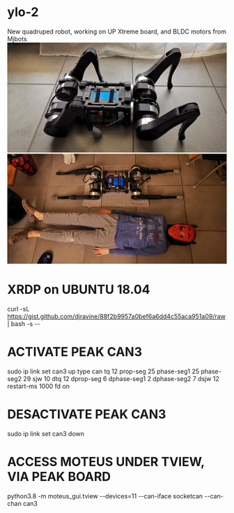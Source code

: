 # ylo-2
New quadruped robot, working on UP Xtreme board, and BLDC motors from Mjbots
![Alt text](/IMG_20210207_131853.jpg?raw=true "Ylo-2")
![Alt text](/IMG_20210213_200148.jpg?raw=true "Ylo-2_and_my_son")

# XRDP on UBUNTU 18.04
curl -sL https://gist.github.com/djravine/88f2b9957a0bef6a6dd4c55aca951a09/raw | bash -s --

# ACTIVATE PEAK CAN3
sudo ip link set can3 up type can   tq 12 prop-seg 25 phase-seg1 25 phase-seg2 29 sjw 10   dtq 12 dprop-seg 6 dphase-seg1 2 dphase-seg2 7 dsjw 12   restart-ms 1000 fd on

# DESACTIVATE PEAK CAN3
sudo ip link set can3 down

# ACCESS MOTEUS UNDER TVIEW, VIA PEAK BOARD
python3.8 -m moteus_gui.tview --devices=11 --can-iface socketcan --can-chan can3


